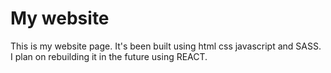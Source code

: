 <h1>My website</h1>

<p>This is my website page. It's been built using html css javascript and SASS. I plan on rebuilding it in the future using REACT.</p>